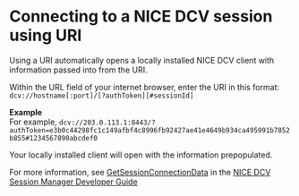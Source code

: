 # Connecting to a NICE DCV session using URI<a name="using-connecting-uri"></a>

Using a URI automatically opens a locally installed NICE DCV client with information passed into from the URI\.

Within the URL field of your internet browser, enter the URI in this format: `dcv://hostname[:port]/[?authToken][#sessionId]`

**Example**  
For example, `dcv://203.0.113.1:8443/?authToken=e3b0c44298fc1c149afbf4c8996fb92427ae41e4649b934ca495991b7852b855#1234567890abcdef0`

Your locally installed client will open with the information prepopulated\.

For more information, see [GetSessionConnectionData](https://docs.aws.amazon.com/dcv/latest/sm-dev/GetSessionConnectionData.html) in the [NICE DCV Session Manager Developer Guide](https://docs.aws.amazon.com/dcv/latest/sm-dev)